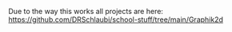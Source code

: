 Due to the way this works all projects are here: https://github.com/DRSchlaubi/school-stuff/tree/main/Graphik2d

